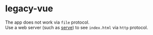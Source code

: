 # legacy-vue

The app does not work via `file` protocol.  
Use a web server (such as [serve](https://www.npmjs.com/package/serve)) to see `index.html` via `http` protocol.
